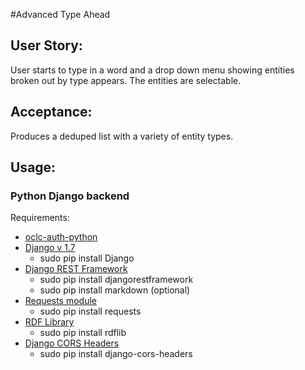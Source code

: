 #Advanced Type Ahead

## User Story:

User starts to type in a word and a drop down menu showing entities broken out by type appears. The entities are selectable.

## Acceptance:

Produces a deduped list with a variety of entity types.

## Usage:

### Python Django backend

Requirements:

* [oclc-auth-python](https://github.com/OCLC-Developer-Network/oclc-auth-python)
* [Django v 1.7](https://docs.djangoproject.com/en/1.7/topics/install/)
    * sudo pip install Django
* [Django REST Framework](http://www.django-rest-framework.org/#installation)
    * sudo pip install djangorestframework
    * sudo pip install markdown (optional)
* [Requests module](http://docs.python-requests.org/en/latest/user/install/)
    * sudo pip install requests
* [RDF Library](http://rdflib.readthedocs.org/en/latest/)
    * sudo pip install rdflib
* [Django CORS Headers](https://pypi.python.org/pypi/django-cors-headers)
    * sudo pip install django-cors-headers